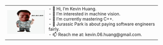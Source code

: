 <table>
    <tr>
        <td>
            <img src="https://github.com/kevin-06-huang/kevin-06-huang/blob/main/jurassic-park-ah.gif" alt="Jurassic Park GIF" width="150px" />
        </td>
        <td>
            - 👋 Hi, I’m Kevin Huang.<br>
            - 👀 I’m interested in machine vision.<br>
            - 🌱 I’m currently mastering C++. <br>
            - 🦖 Jurassic Park is about paying software engineers fairly.<br>
            - 📫 Reach me at: kevin.06.huang@gmail.com.
        </td>
    </tr>
</table>
